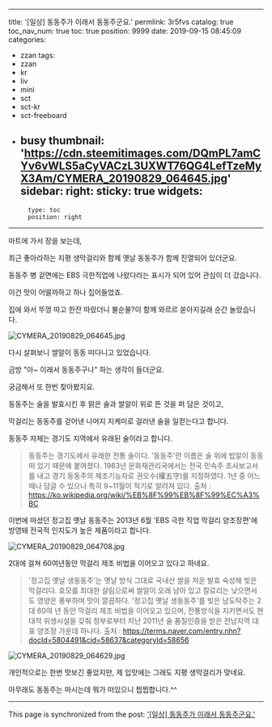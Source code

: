 
---
title: '[일상] 동동주가 이래서 동동주군요.'
permlink: 3r5fvs
catalog: true
toc_nav_num: true
toc: true
position: 9999
date: 2019-09-15 08:45:09
categories:
- zzan
tags:
- zzan
- kr
- liv
- mini
- sct
- sct-kr
- sct-freeboard
- busy
thumbnail: 'https://cdn.steemitimages.com/DQmPL7amCYv6vWLS5aCyVACzL3UXWT76QG4LefTzeMyX3Am/CYMERA_20190829_064645.jpg'
sidebar:
    right:
        sticky: true
widgets:
    -
        type: toc
        position: right
---


마트에 가서 장을 보는데,

최근 좋아라하는 지평 생막걸리와 함께 옛날 동동주가 함께 진열되어 있더군요.

동동주 병 겉면에는 EBS 극한직업에 나왔다라는 표시가 되어 있어 관심이 더 갔습니다.

이건 맛이 어떨까하고 하나 집어들었죠.

집에 와서 뚜껑 따고 한잔 따랐더니 
불순물?이 함께 와르르 쏟아지길래 순간 놀랐습니다.

![CYMERA_20190829_064645.jpg](https://cdn.steemitimages.com/DQmPL7amCYv6vWLS5aCyVACzL3UXWT76QG4LefTzeMyX3Am/CYMERA_20190829_064645.jpg)

다시 살펴보니 쌀알이 동동 떠다니고 있었습니다.

금방 "아~ 이래서 동동주구나" 하는 생각이 들더군요.

궁금해서 또 한번 찾아봤지요.

동동주는 술을 발효시킨 후 맑은 술과 쌀알이 위로 뜬 것을 퍼 담은 것이고, 

막걸리는 동동주를 걷어낸 나머지 지케미로 걸러낸 술을 일컫는다고 합니다.

동동주 자체는 경기도 지역에서 유래된 술이라고 합니다.

>동동주는 경기도에서 유래한 전통 술이다. '동동주'란 이름은 술 위에 밥알이 동동 떠 있기 때문에 붙여졌다. 1983년 문화재관리국에서는 전국 민속주 조사보고서를 내고 경기 동동주의 제조기능자로 권오수(權五守)를 지정하였다. 1년 중 어느 때나 담글 수 있으나 특히 9~11월이 적기로 알려져 있다.
>출처 : https://ko.wikipedia.org/wiki/%EB%8F%99%EB%8F%99%EC%A3%BC


이번에 마셨던 정고집 옛날 동동주는 2013년 6월 'EBS 극한 직업 막걸리 양조장편'에 방영돼 전국적 인지도가 높은 제품이라고 합니다.

![CYMERA_20190829_064708.jpg](https://cdn.steemitimages.com/DQmTBLyW6djbQXoSRgC5tMAQWtPXBfYmid3jrjuqcF8Jzfz/CYMERA_20190829_064708.jpg)

2대에 걸쳐 60여년동안 막걸리 제조 비법을 이어오고 있다고 하네요.

>'정고집 옛날 생동동주'는 옛날 방식 그대로 국내산 쌀을 저온 발효 숙성해 빚은 막걸리다. 효모를 최대한 살림으로써 쌀알이 오래 남아 있고 칼로리는 낮으면서도 영양은 풍부하며 맛이 깔끔하다. '정고집 옛날 생동동주'를 빚은 남도탁주는 2대 60여 년 동안 막걸리 제조 비법을 이어오고 있으며, 전통방식을 지키면서도 현대적 위생시설을 갖춰 정부로부터 지난 2011년 술 품질인증을 받은 전남지역 대표 양조장 가운데 하나다.
>출처 : https://terms.naver.com/entry.nhn?docId=5804491&cid=58637&categoryId=58656

![CYMERA_20190829_064629.jpg](https://cdn.steemitimages.com/DQmRDbfGdctE3rNchWKeb8rBkdmPdgX5UJM6ktEfAsgDmhi/CYMERA_20190829_064629.jpg)

개인적으로는 한번 맛보긴 좋았지만,
제 입맛에는 그래도 지평 생막걸리가 맞네요.

아무래도 동동주는 마시는데 뭐가 떠있으니 찝찝합니다.^^

- - -

This page is synchronized from the post: ['[일상] 동동주가 이래서 동동주군요.'](https://steemit.com/@lucky2015/3r5fvs)
